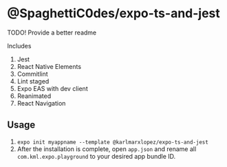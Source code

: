 # @SpaghettiC0des/expo-ts-and-jest

TODO! Provide a better readme

Includes

1. Jest
2. React Native Elements
3. Commitlint
4. Lint staged
5. Expo EAS with dev client
6. Reanimated
7. React Navigation

## Usage

1. `expo init myappname --template @karlmarxlopez/expo-ts-and-jest`
2. After the installation is complete, open `app.json` and rename all `com.kml.expo.playground` to your desired app bundle ID.
